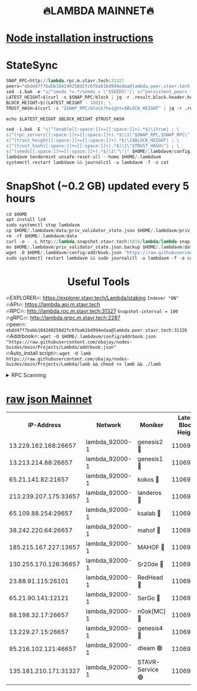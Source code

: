 <h1 align="center"> 🔥LAMBDA MAINNET🔥</h1>


[Node installation instructions](https://github.com/obajay/nodes-Guides/tree/main/Projects/Lambda)
=


# StateSync
```python
SNAP_RPC=http://lambda.rpc.m.stavr.tech:31327
peers="ebdd47f7babb184240258d2fc6fba61bd994edaa@lambda.peer.stavr.tech:31326" 
sed -i.bak -e "s/^seeds *=.*/seeds = \"$SEEDS\"/; s/^persistent_peers *=.*/persistent_peers = \"$PEERS\"/" $HOME/.lambdavm/config/config.toml
LATEST_HEIGHT=$(curl -s $SNAP_RPC/block | jq -r .result.block.header.height); \
BLOCK_HEIGHT=$((LATEST_HEIGHT - 100)); \
TRUST_HASH=$(curl -s "$SNAP_RPC/block?height=$BLOCK_HEIGHT" | jq -r .result.block_id.hash)

echo $LATEST_HEIGHT $BLOCK_HEIGHT $TRUST_HASH

sed -i.bak -E "s|^(enable[[:space:]]+=[[:space:]]+).*$|\1true| ; \
s|^(rpc_servers[[:space:]]+=[[:space:]]+).*$|\1\"$SNAP_RPC,$SNAP_RPC\"| ; \
s|^(trust_height[[:space:]]+=[[:space:]]+).*$|\1$BLOCK_HEIGHT| ; \
s|^(trust_hash[[:space:]]+=[[:space:]]+).*$|\1\"$TRUST_HASH\"| ; \
s|^(seeds[[:space:]]+=[[:space:]]+).*$|\1\"\"|" $HOME/.lambdavm/config/config.toml
lambdavm tendermint unsafe-reset-all --home $HOME/.lambdavm
systemctl restart lambdavm && journalctl -u lambdavm -f -o cat

```
# SnapShot (~0.2 GB) updated every 5 hours
```python
cd $HOME
apt install lz4
sudo systemctl stop lambdavm
cp $HOME/.lambdavm/data/priv_validator_state.json $HOME/.lambdavm/priv_validator_state.json.backup
rm -rf $HOME/.lambdavm/data
curl -o - -L http://lambda.snapshot.stavr.tech:5016/lambda/lambda-snap.tar.lz4 | lz4 -c -d - | tar -x -C $HOME/.lambdavm --strip-components 2
mv $HOME/.lambdavm/priv_validator_state.json.backup $HOME/.lambdavm/data/priv_validator_state.json
wget -O $HOME/.lambdavm/config/addrbook.json "https://raw.githubusercontent.com/obajay/nodes-Guides/main/Projects/Lambda/addrbook.json"
sudo systemctl restart lambdavm && sudo journalctl -u lambdavm -f -o cat
```
 <h1 align="center"> Useful Tools</h1>

🔥EXPLORER🔥:      https://explorer.stavr.tech/Lambda/staking	        `Indexer "ON"` \
🔥API🔥: 			 		 https://lambda.api.m.stavr.tech \
🔥RPC🔥:           http://lambda.rpc.m.stavr.tech:31327	              `Snapshot-interval = 100` \
🔥gRPC🔥:          http://lambda.grpc.m.stavr.tech:2287 \
🔥peer🔥:					 `ebdd47f7babb184240258d2fc6fba61bd994edaa@lambda.peer.stavr.tech:31326` \
🔥Addrbook🔥:    ```wget -O $HOME/.lambdavm/config/addrbook.json "https://raw.githubusercontent.com/obajay/nodes-Guides/main/Projects/Lambda/addrbook.json"``` \
🔥Auto_install script🔥: ```wget -O lamb https://raw.githubusercontent.com/obajay/nodes-Guides/main/Projects/Lambda/lamb && chmod +x lamb && ./lamb```


<details>
<summary>RPC Scanning</summary>

<h2 align="center"> We scan nodes in real time every 4 hours. And we provide the final result of RPC endpoints.
We cannot influence the operation of these nodes in any way. </h2>


```python
If Voting Power is higher than 0 --> then the Node is a validator of the network and may be subject to attack and be a potential threat to the chain.
```
```python
We marked such validators with a red symbol
```

</details>

[raw json Mainnet](https://rpc-check.lambm.stavr.tech/lambm/rpc-lambm-result.json)
=


<table><tr><th>IP-Address</th><th>Network</th><th>Moniker</th><th>Latest Block Height</th><th>Earliest Block Height</th><th>Catching Up</th><th>Tx Index</th><th>Voting Power</th><th>Scan Time</th></tr><tr><td>13.229.162.168:26657</td><td>lambda_92000-1</td><td>genesis2 🔴</td><td>11069887</td><td>1</td><td>False</td><td>on</td><td>16688940</td><td>2024-01-11T15:11:21.664156721UTC</td></tr><tr><td>13.213.214.88:26657</td><td>lambda_92000-1</td><td>genesis1 🔴</td><td>11069888</td><td>1</td><td>False</td><td>on</td><td>107835</td><td>2024-01-11T15:11:26.613351948UTC</td></tr><tr><td>65.21.141.82:21657</td><td>lambda_92000-1</td><td>kokos 🔴</td><td>11069888</td><td>7716001</td><td>False</td><td>off</td><td>546765</td><td>2024-01-11T15:11:28.960716974UTC</td></tr><tr><td>213.239.207.175:33657</td><td>lambda_92000-1</td><td>landeros 🔴</td><td>11069886</td><td>8136001</td><td>False</td><td>off</td><td>1252335</td><td>2024-01-11T15:11:15.529253611UTC</td></tr><tr><td>65.109.88.254:29657</td><td>lambda_92000-1</td><td>ksalab 🔴</td><td>11069888</td><td>8715001</td><td>False</td><td>on</td><td>507955</td><td>2024-01-11T15:11:32.162730438UTC</td></tr><tr><td>38.242.220.64:26657</td><td>lambda_92000-1</td><td>mahof 🔴</td><td>11069885</td><td>10131001</td><td>False</td><td>off</td><td>770350</td><td>2024-01-11T15:11:09.074977906UTC</td></tr><tr><td>185.215.167.227:13657</td><td>lambda_92000-1</td><td>MAHOF 🔴</td><td>11069888</td><td>10134001</td><td>False</td><td>on</td><td>2051510</td><td>2024-01-11T15:11:25.280744451UTC</td></tr><tr><td>130.255.170.126:36657</td><td>lambda_92000-1</td><td>Sr20de 🔴</td><td>11069886</td><td>10715001</td><td>False</td><td>off</td><td>674839</td><td>2024-01-11T15:11:16.002902651UTC</td></tr><tr><td>23.88.91.115:26101</td><td>lambda_92000-1</td><td>RedHead 🔴</td><td>11069886</td><td>10969886</td><td>False</td><td>off</td><td>553202</td><td>2024-01-11T15:11:16.341106752UTC</td></tr><tr><td>65.21.90.141:12121</td><td>lambda_92000-1</td><td>SerGo 🔴</td><td>11069888</td><td>10969888</td><td>False</td><td>off</td><td>10611849</td><td>2024-01-11T15:11:32.521357372UTC</td></tr><tr><td>88.198.32.17:26657</td><td>lambda_92000-1</td><td>n0ok[MC] 🔴</td><td>11069889</td><td>10969889</td><td>False</td><td>off</td><td>1578630</td><td>2024-01-11T15:11:35.616693542UTC</td></tr><tr><td>13.229.27.15:26657</td><td>lambda_92000-1</td><td>genesis4 🔴</td><td>11069887</td><td>11043001</td><td>False</td><td>on</td><td>9763079</td><td>2024-01-11T15:11:24.958716290UTC</td></tr><tr><td>95.216.102.121:46657</td><td>lambda_92000-1</td><td>dteam 🟢</td><td>11069888</td><td>11052401</td><td>False</td><td>off</td><td>0</td><td>2024-01-11T15:11:31.842228008UTC</td></tr><tr><td>135.181.210.171:31327</td><td>lambda_92000-1</td><td>STAVR-Service 🟢</td><td>11069888</td><td>11067801</td><td>False</td><td>on</td><td>0</td><td>2024-01-11T15:11:31.391108419UTC</td></tr></table>
